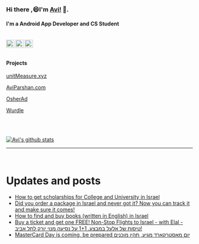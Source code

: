 
<!--
**avipars/avipars** is a ✨ _special_ ✨ repository because its `README.md` (this file) appears on your GitHub profile.

Here are some ideas to get you started:

- 🔭 I’m currently working on ...
- 🌱 I’m currently learning ...
- 👯 I’m looking to collaborate on ...
- 🤔 I’m looking for help with ...
- 💬 Ask me about ...
- 📫 How to reach me: ...
- 😄 Pronouns: ...
- ⚡ Fun fact: ...
-->

### Hi there ,😄I'm [Avi!](https://www.aviparshan.com/?utm_source=ghb) 👋.  
#### I'm a Android App Developer and CS Student

<br/>
<a href="https://twitter.com/aviinfinity">
  <img align="left" alt="Twitter" width="22px" src="https://cdn.jsdelivr.net/npm/simple-icons@v3/icons/twitter.svg" />
</a>
<a href="https://www.linkedin.com/in/aviparshan/">
  <img align="left" alt="Linkedin" width="22px" src="https://cdn.jsdelivr.net/npm/simple-icons@v3/icons/linkedin.svg" />
</a>
<a href="https://www.instagram.com/aviparshan/">
  <img align="left" alt="Instagram" width="22px" src="https://cdn.jsdelivr.net/npm/simple-icons@v3/icons/instagram.svg" />
</a>

<br />

<br />



#### Projects

[unitMeasure.xyz](https://www.unitmeasure.xyz/?utm_source=ghb)


[AviParshan.com](https://www.aviparshan.com/?utm_source=ghb)

[OsherAd](https://aviparshan.com/OsherAd/?utm_source=ghb)

[Wurdle](https://avipars.github.io/WordleOSS/?utm_source=ghb)

<br /> 


<br />

[![Avi's github stats](https://github-readme-stats.vercel.app/api?username=avipars)](https://github.com/anuraghazra/github-readme-stats)


*************

<br />

# Updates and posts
<!-- BLOG-POST-LIST:START -->
- [How to get scholarships for College and University in Israel](http://sales.aviparshan.com/2022/04/how-to-get-scholarships-for-college-and.html)
- [Did you order a package in Israel and never got it? Now you can track it and make sure it comes!](http://sales.aviparshan.com/2022/02/how-to-track-your-packages-in-israel.html)
- [How to find and buy books &lpar;written in English&rpar; in Israel](http://sales.aviparshan.com/2022/02/how-to-find-english-books-in-israel.html)
- [Buy a ticket and get one FREE! Non-Stop Flights to Israel - with Elal  - טיסות של אלעל במבצע. 1+1 על נסיעה מנוי יורק לתל אביב!](http://sales.aviparshan.com/2022/02/buy-ticket-and-get-one-free-non-stop.html)
- [MasterCard Day is coming, be prepared יום מאסטרקארד מגיע,  תהיו מוכנים](http://sales.aviparshan.com/2022/02/mastercard-day-is-coming-in-2-days-be.html)
<!-- BLOG-POST-LIST:END -->

